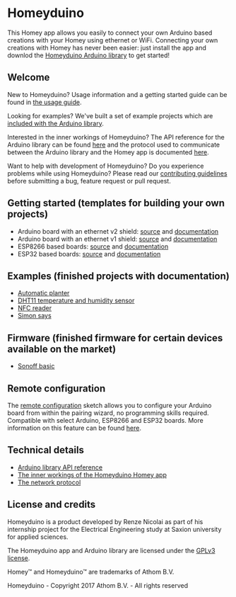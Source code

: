 # Homeyduino

This Homey app allows you easily to connect your own Arduino based creations with your Homey using ethernet or WiFi. Connecting your own creations with Homey has never been easier: just install the app and downlod the [Homeyduino Arduino library](https://github.com/athombv/homey-arduino-library) to get started!

## Welcome

New to Homeyduino? Usage information and a getting started guide can be found in [ the usage guide](https://github.com/athombv/homey-arduino-library/blob/master/docs/usage.md).

Looking for examples? We've built a set of example projects which are [included with the Arduino library](https://github.com/athombv/homey-arduino-library/tree/master/examples).

Interested in the inner workings of Homeyduino? The API reference for the Arduino library can be found [here](https://github.com/athombv/homey-arduino-library/blob/master/docs/api.md) and the protocol used to communicate between the Arduino library and the Homey app is documented [here](https://github.com/athombv/homey-arduino-library/blob/master/docs/protocol.md).

Want to help with development of Homeyduino? Do you experience problems while using Homeyduino? Please read our [contributing guidelines](CONTRIBUTING.md) before submitting a bug, feature request or pull request.

## Getting started (templates for building your own projects)
 * Arduino board with an ethernet v2 shield: [source](https://github.com/athombv/homey-arduino-library/blob/master/examples/Getting%20started/Ethernet_shield_2/Ethernet_shield_2.ino) and [documentation](https://github.com/athombv/homey-arduino-library/blob/master/docs/usage.md#the-basics)
 * Arduino board with an ethernet v1 shield: [source](https://github.com/athombv/homey-arduino-library/blob/master/examples/Getting%20started/Legacy_ethernet_shield/Legacy_ethernet_shield.ino) and [documentation](https://github.com/athombv/homey-arduino-library/blob/master/docs/usage.md#using-the-legacy-arduino-ethernet-shield-v1)
 * ESP8266 based boards: [source](https://github.com/athombv/homey-arduino-library/blob/master/examples/Getting%20started/ESP8266/ESP8266.ino) and [documentation](https://github.com/athombv/homey-arduino-library/blob/master/docs/usage.md#the-basics)
 * ESP32 based boards: [source](https://github.com/athombv/homey-arduino-library/tree/master/examples/Getting%20started/ESP32) and [documentation](https://github.com/athombv/homey-arduino-library/blob/master/docs/usage.md#the-basics)

## Examples (finished projects with documentation)

 * [Automatic planter](https://github.com/athombv/homey-arduino-library/blob/master/examples/Example%20projects/Automatic_planter/project.md)
 * [DHT11 temperature and humidity sensor](https://github.com/athombv/homey-arduino-library/tree/master/examples/Example%20projects/dht11)
 * [NFC reader](https://github.com/athombv/homey-arduino-library/blob/master/examples/Example%20projects/nfc_reader)
 * [Simon says](https://github.com/athombv/homey-arduino-library/blob/master/examples/Example%20projects/Simon_says)

## Firmware (finished firmware for certain devices available on the market)
 * [Sonoff basic](https://github.com/athombv/homey-arduino-library/blob/master/examples/Devices/Sonoff_Basic/Sonoff_Basic.ino)

## Remote configuration
The [remote configuration](https://github.com/athombv/homey-arduino-library/blob/master/examples/Remote_configuration/Remote_configuration.ino) sketch allows you to configure your Arduino board from within the pairing wizard, no programming skills required. Compatible with select Arduino, ESP8266 and ESP32 boards. More information on this feature can be found [here](https://github.com/athombv/homey-arduino-library/blob/master/docs/usage.md#2-remote-configuration).

## Technical details
* [Arduino library API reference](https://github.com/athombv/homey-arduino-library/blob/master/docs/api.md)
* [The inner workings of the Homeyduino Homey app](https://github.com/athombv/com.athom.homeyduino/blob/master/technical_details.md)
* [The network protocol](https://github.com/athombv/homey-arduino-library/blob/master/docs/protocol.md)

## License and credits

Homeyduino is a product developed by Renze Nicolai as part of his internship project for the Electrical Engineering study at Saxion university for applied sciences.

The Homeyduino app and Arduino library are licensed under the [GPLv3 license](LICENSE).

Homey™ and Homeyduino™ are trademarks of Athom B.V.

Homeyduino - Copyright 2017 Athom B.V. - All rights reserved
